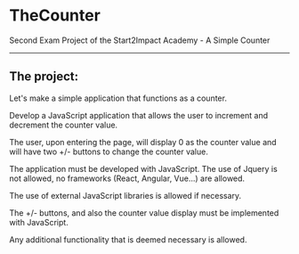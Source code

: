 # TheCounter
Second Exam Project of the Start2Impact Academy - A Simple Counter

---------------------------
The project:
---------------------------

Let's make a simple application that functions as a counter.

Develop a JavaScript application that allows the user to increment and decrement the counter value.

The user, upon entering the page, will display 0 as the counter value and will have two +/- buttons to change the counter value.

The application must be developed with JavaScript. The use of Jquery is not allowed, no frameworks (React, Angular, Vue...) are allowed.

The use of external JavaScript libraries is allowed if necessary.

The +/- buttons, and also the counter value display must be implemented with JavaScript.

Any additional functionality that is deemed necessary is allowed.
